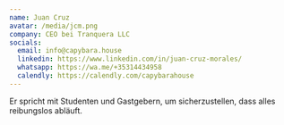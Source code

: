 ```yaml
---
name: Juan Cruz
avatar: /media/jcm.png
company: CEO bei Tranquera LLC
socials:
  email: info@capybara.house
  linkedin: https://www.linkedin.com/in/juan-cruz-morales/
  whatsapp: https://wa.me/+35314434958
  calendly: https://calendly.com/capybarahouse
---
```


Er spricht mit Studenten und Gastgebern, um sicherzustellen, dass alles reibungslos abläuft.